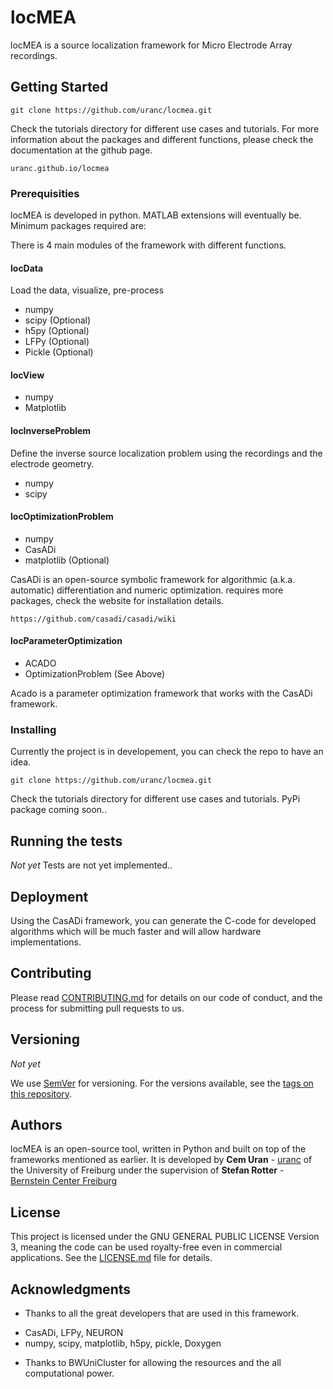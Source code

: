 # locMEA

locMEA is a source localization framework for Micro Electrode Array recordings.

## Getting Started

```
git clone https://github.com/uranc/locmea.git
```

Check the tutorials directory for different use cases and tutorials. For more information about the packages and different functions, please check the documentation at the github page.

```
uranc.github.io/locmea
```

### Prerequisities

locMEA is developed in python. MATLAB extensions will eventually be.
Minimum packages required are:

There is 4 main modules of the framework with different functions.

#### locData
Load the data, visualize, pre-process
- numpy
- scipy (Optional)
- h5py (Optional)
- LFPy (Optional)
- Pickle (Optional)

#### locView
- numpy
- Matplotlib

#### locInverseProblem
Define the inverse source localization problem using the recordings and the electrode geometry.

- numpy
- scipy

#### locOptimizationProblem

- numpy
- CasADi
- matplotlib (Optional)

CasADi is an open-source symbolic framework for algorithmic (a.k.a. automatic) differentiation and numeric optimization.  requires more packages, check the website for installation details.

```
https://github.com/casadi/casadi/wiki
```

#### locParameterOptimization
- ACADO
- OptimizationProblem (See Above)

Acado is a parameter optimization framework that works with the CasADi framework.



### Installing

Currently the project is in developement, you can check the repo to have an idea.


```
git clone https://github.com/uranc/locmea.git
```

Check the tutorials directory for different use cases and tutorials.
PyPi package coming soon..

## Running the tests

*Not yet* 
Tests are not yet implemented.. 


## Deployment

Using the CasADi framework, you can generate the C-code for developed algorithms which will be much faster and will allow hardware implementations.

## Contributing

Please read [CONTRIBUTING.md](CONTRIBUTING.md) for details on our code of conduct, and the process for submitting pull requests to us.

## Versioning

*Not yet* 

We use [SemVer](http://semver.org/) for versioning. For the versions available, see the [tags on this repository](https://github.com/your/project/tags). 

## Authors

locMEA is an open-source tool, written in Python and built on top of the frameworks mentioned as earlier. It is developed by **Cem Uran** - [uranc](https://github.com/uranc) of the University of Freiburg under the supervision of **Stefan Rotter**  - [Bernstein Center Freiburg](https://www.bcf.uni-freiburg.de/people/details/rotter)

## License

This project is licensed under the GNU GENERAL PUBLIC LICENSE Version 3, meaning the code can be used royalty-free even in commercial applications. See the [LICENSE.md](LICENSE.md) file for details.

## Acknowledgments

* Thanks to all the great developers that are used in this framework. 
- CasADi, LFPy, NEURON
- numpy, scipy, matplotlib, h5py, pickle, Doxygen

* Thanks to BWUniCluster for allowing the resources and the all computational power.

